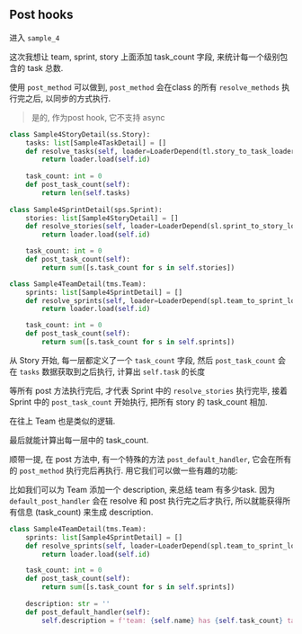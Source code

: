 ## Post hooks

进入 `sample_4` 

这次我想让 team, sprint, story 上面添加 task_count 字段, 来统计每一个级别包含的 task 总数. 

使用 `post_method` 可以做到, `post_method` 会在class 的所有 `resolve_methods` 执行完之后, 以同步的方式执行.

> 是的, 作为post hook, 它不支持 async

```python
class Sample4StoryDetail(ss.Story):
    tasks: list[Sample4TaskDetail] = []
    def resolve_tasks(self, loader=LoaderDepend(tl.story_to_task_loader)):
        return loader.load(self.id)
    
    task_count: int = 0
    def post_task_count(self):
        return len(self.tasks)
    
class Sample4SprintDetail(sps.Sprint):
    stories: list[Sample4StoryDetail] = []
    def resolve_stories(self, loader=LoaderDepend(sl.sprint_to_story_loader)):
        return loader.load(self.id)

    task_count: int = 0
    def post_task_count(self):
        return sum([s.task_count for s in self.stories])

class Sample4TeamDetail(tms.Team):
    sprints: list[Sample4SprintDetail] = []
    def resolve_sprints(self, loader=LoaderDepend(spl.team_to_sprint_loader)):
        return loader.load(self.id)

    task_count: int = 0
    def post_task_count(self):
        return sum([s.task_count for s in self.sprints])
```

从 Story 开始, 每一层都定义了一个 `task_count` 字段, 然后 `post_task_count` 会在 `tasks` 数据获取到之后执行, 计算出 `self.task` 的长度

等所有 post 方法执行完后, 才代表 Sprint 中的 `resolve_stories` 执行完毕, 接着 Sprint 中的 `post_task_count` 开始执行, 把所有 story 的 task_count 相加.

在往上 Team 也是类似的逻辑.

最后就能计算出每一层中的 task_count.

顺带一提, 在 post 方法中, 有一个特殊的方法 `post_default_handler`, 它会在所有的 `post_method` 执行完后再执行. 用它我们可以做一些有趣的功能:

比如我们可以为 Team 添加一个 description, 来总结 team 有多少task. 因为 `default_post_handler` 会在 resolve 和 post 执行完之后才执行, 所以就能获得所有信息 (task_count) 来生成 description.

```python
class Sample4TeamDetail(tms.Team):
    sprints: list[Sample4SprintDetail] = []
    def resolve_sprints(self, loader=LoaderDepend(spl.team_to_sprint_loader)):
        return loader.load(self.id)

    task_count: int = 0
    def post_task_count(self):
        return sum([s.task_count for s in self.sprints])
    
    description: str = ''
    def post_default_handler(self):
        self.description = f'team: {self.name} has {self.task_count} tasks in total.' 
```